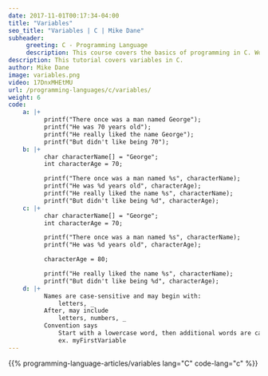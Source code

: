 ```yaml
---
date: 2017-11-01T00:17:34-04:00
title: "Variables"
seo_title: "Variables | C | Mike Dane"
subheader:
     greeting: C - Programming Language
     description: This course covers the basics of programming in C. Work your way through the videos/articles and I'll teach you everything you need to know to start your programming journey!
description: This tutorial covers variables in C.
author: Mike Dane
image: variables.png
video: 17DnxMHEtMU
url: /programming-languages/c/variables/
weight: 6
code:
    a: |+
          printf("There once was a man named George");
          printf("He was 70 years old");
          printf("He really liked the name George");
          printf("But didn't like being 70");
    b: |+
          char characterName[] = "George";
          int characterAge = 70;

          printf("There once was a man named %s", characterName);
          printf("He was %d years old", characterAge);
          printf("He really liked the name %s", characterName);
          printf("But didn't like being %d", characterAge);
    c: |+
          char characterName[] = "George";
          int characterAge = 70;

          printf("There once was a man named %s", characterName);
          printf("He was %d years old", characterAge);

          characterAge = 80;

          printf("He really liked the name %s", characterName);
          printf("But didn't like being %d", characterAge);
    d: |+
          Names are case-sensitive and may begin with:
              letters, _
          After, may include
              letters, numbers, _
          Convention says
              Start with a lowercase word, then additional words are capitalized
              ex. myFirstVariable
---
```


{{% programming-language-articles/variables lang="C" code-lang="c" %}}
